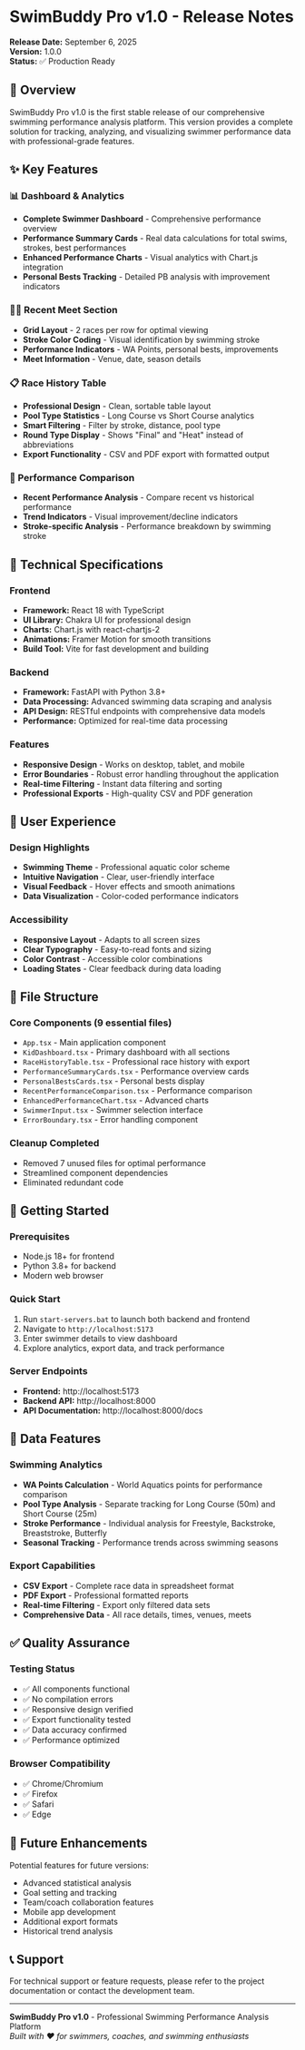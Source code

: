 # SwimBuddy Pro v1.0 - Release Notes

**Release Date:** September 6, 2025  
**Version:** 1.0.0  
**Status:** ✅ Production Ready

## 🚀 Overview

SwimBuddy Pro v1.0 is the first stable release of our comprehensive swimming performance analysis platform. This version provides a complete solution for tracking, analyzing, and visualizing swimmer performance data with professional-grade features.

## ✨ Key Features

### 📊 Dashboard & Analytics
- **Complete Swimmer Dashboard** - Comprehensive performance overview
- **Performance Summary Cards** - Real data calculations for total swims, strokes, best performances
- **Enhanced Performance Charts** - Visual analytics with Chart.js integration
- **Personal Bests Tracking** - Detailed PB analysis with improvement indicators

### 🏊‍♀️ Recent Meet Section
- **Grid Layout** - 2 races per row for optimal viewing
- **Stroke Color Coding** - Visual identification by swimming stroke
- **Performance Indicators** - WA Points, personal bests, improvements
- **Meet Information** - Venue, date, season details

### 📋 Race History Table
- **Professional Design** - Clean, sortable table layout
- **Pool Type Statistics** - Long Course vs Short Course analytics
- **Smart Filtering** - Filter by stroke, distance, pool type
- **Round Type Display** - Shows "Final" and "Heat" instead of abbreviations
- **Export Functionality** - CSV and PDF export with formatted output

### 🔄 Performance Comparison
- **Recent Performance Analysis** - Compare recent vs historical performance
- **Trend Indicators** - Visual improvement/decline indicators
- **Stroke-specific Analysis** - Performance breakdown by swimming stroke

## 🔧 Technical Specifications

### Frontend
- **Framework:** React 18 with TypeScript
- **UI Library:** Chakra UI for professional design
- **Charts:** Chart.js with react-chartjs-2
- **Animations:** Framer Motion for smooth transitions
- **Build Tool:** Vite for fast development and building

### Backend
- **Framework:** FastAPI with Python 3.8+
- **Data Processing:** Advanced swimming data scraping and analysis
- **API Design:** RESTful endpoints with comprehensive data models
- **Performance:** Optimized for real-time data processing

### Features
- **Responsive Design** - Works on desktop, tablet, and mobile
- **Error Boundaries** - Robust error handling throughout the application
- **Real-time Filtering** - Instant data filtering and sorting
- **Professional Exports** - High-quality CSV and PDF generation

## 🎨 User Experience

### Design Highlights
- **Swimming Theme** - Professional aquatic color scheme
- **Intuitive Navigation** - Clear, user-friendly interface
- **Visual Feedback** - Hover effects and smooth animations
- **Data Visualization** - Color-coded performance indicators

### Accessibility
- **Responsive Layout** - Adapts to all screen sizes
- **Clear Typography** - Easy-to-read fonts and sizing
- **Color Contrast** - Accessible color combinations
- **Loading States** - Clear feedback during data loading

## 📁 File Structure

### Core Components (9 essential files)
- `App.tsx` - Main application component
- `KidDashboard.tsx` - Primary dashboard with all sections
- `RaceHistoryTable.tsx` - Professional race history with export
- `PerformanceSummaryCards.tsx` - Performance overview cards
- `PersonalBestsCards.tsx` - Personal bests display
- `RecentPerformanceComparison.tsx` - Performance comparison
- `EnhancedPerformanceChart.tsx` - Advanced charts
- `SwimmerInput.tsx` - Swimmer selection interface
- `ErrorBoundary.tsx` - Error handling component

### Cleanup Completed
- Removed 7 unused files for optimal performance
- Streamlined component dependencies
- Eliminated redundant code

## 🚀 Getting Started

### Prerequisites
- Node.js 18+ for frontend
- Python 3.8+ for backend
- Modern web browser

### Quick Start
1. Run `start-servers.bat` to launch both backend and frontend
2. Navigate to `http://localhost:5173`
3. Enter swimmer details to view dashboard
4. Explore analytics, export data, and track performance

### Server Endpoints
- **Frontend:** http://localhost:5173
- **Backend API:** http://localhost:8000
- **API Documentation:** http://localhost:8000/docs

## 🔄 Data Features

### Swimming Analytics
- **WA Points Calculation** - World Aquatics points for performance comparison
- **Pool Type Analysis** - Separate tracking for Long Course (50m) and Short Course (25m)
- **Stroke Performance** - Individual analysis for Freestyle, Backstroke, Breaststroke, Butterfly
- **Seasonal Tracking** - Performance trends across swimming seasons

### Export Capabilities
- **CSV Export** - Complete race data in spreadsheet format
- **PDF Export** - Professional formatted reports
- **Real-time Filtering** - Export only filtered data sets
- **Comprehensive Data** - All race details, times, venues, meets

## ✅ Quality Assurance

### Testing Status
- ✅ All components functional
- ✅ No compilation errors
- ✅ Responsive design verified
- ✅ Export functionality tested
- ✅ Data accuracy confirmed
- ✅ Performance optimized

### Browser Compatibility
- ✅ Chrome/Chromium
- ✅ Firefox
- ✅ Safari
- ✅ Edge

## 🔮 Future Enhancements

Potential features for future versions:
- Advanced statistical analysis
- Goal setting and tracking
- Team/coach collaboration features
- Mobile app development
- Additional export formats
- Historical trend analysis

## 📞 Support

For technical support or feature requests, please refer to the project documentation or contact the development team.

---

**SwimBuddy Pro v1.0** - Professional Swimming Performance Analysis Platform  
*Built with ❤️ for swimmers, coaches, and swimming enthusiasts*
